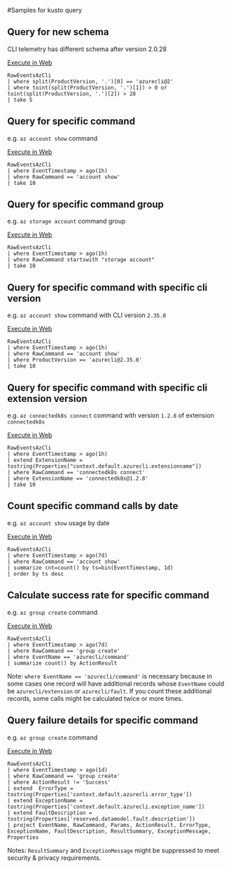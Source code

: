 #Samples for kusto query

## Query for new schema
CLI telemetry has different schema after version 2.0.28

[Execute in Web](https://dataexplorer.azure.com/clusters/ddazureclients/databases/AzureCli?query=H4sIAAAAAAAAAwtKLHctS80rKXascs7J5KpRKM9ILUpVKC7IySzRCCjKTylNLglLLSrOzM/TUVDXU9eMNohVsLVVUE+sKi1KTc7JdDBSh+sqyc/MK9HAo9cwVlPBTsFAIb+IsFojsFojC6DpJYnZqQqmAIl8AharAAAA)
```
RawEventsAzCli
| where split(ProductVersion, '.')[0] == 'azurecli@2'
| where toint(split(ProductVersion, '.')[1]) > 0 or toint(split(ProductVersion, '.')[2]) > 28
| take 5
```

## Query for specific command
e.g. `az account show` command

[Execute in Web](https://dataexplorer.azure.com/clusters/ddazureclients/databases/AzureCli?query=H4sIAAAAAAAAAwtKLHctS80rKXascs7J5KpRKM9ILUpVAIuFZOamFpck5hYo2CkkpudrGGZowhUEJZY75+fmJualKNjaKqgnJifnl+aVKBRn5JerAxWVJGanKhgaAABH9KmYXgAAAA==)
```
RawEventsAzCli
| where EventTimestamp > ago(1h)
| where RawCommand == 'account show'
| take 10
```

## Query for specific command group
e.g. `az storage account` command group

[Execute in Web](https://dataexplorer.azure.com/clusters/ddazureclients/databases/AzureCli?query=H4sIAAAAAAAAAz3KQQqAIBAAwHuvWDzVLT8QhPQB6QOLLSqlhm4J0eOLDl2H0VinkyKX8VKbb26ojjLBZ7MPVBjDDgOgTa103R80VpVCwLjAWzKX6tmBKJwyWgI0Jh2RxfsZVwLZP6LV9udpAAAA)
```
RawEventsAzCli
| where EventTimestamp > ago(1h)
| where RawCommand startswith "storage account"
| take 10
```

## Query for specific command with specific cli version
e.g. `az account show` command with CLI version `2.35.0`

[Execute in Web](https://dataexplorer.azure.com/clusters/ddazureclients/databases/AzureCli?query=H4sIAAAAAAAAAz3KsQqDMBAA0L1fcZt1Ea04Wlqku0hxP+LRhJpcSS4GpB9ftOD6eAOmx0JOwn3tZnP6QtLkCXZ7GktB0H7gCvjic6XzIwyYOrYW3QRtCxkqxdEJBM0pO1LveYpKRvLBsPvHNXpSs7ldiropyu0Kvgmq8gc6Rz0AigAAAA==)
```
RawEventsAzCli
| where EventTimestamp > ago(1h)
| where RawCommand == 'account show'
| where ProductVersion == 'azurecli@2.35.0'
| take 10
```

## Query for specific command with specific cli extension version
e.g. `az connectedk8s connect` command with version `1.2.8` of extension `connectedk8s`

[Execute in Web](https://dataexplorer.azure.com/clusters/ddazureclients/databases/AzureCli?query=H4sIAAAAAAAAA12OvQ6CQBCEe59iQwM0F7GiwWgIrTHEzlhsYMUL3B25W8QQH97D+BOtJjv5ZmdKHIsraXbbKe/k4g7jhSzB0ztIRY5R9bAGbEyUXGIP0I1J11DM4qTRO1QEGbBxbKVuor01PVmW5I5BZTR7XtR0xqFjgdNgqeqkoHda+3Rwij/FJY65UQp9Q5ZB6B9oqpjqNnXwOsLvyt8Nf/wmESuRzjRjS5AsH7YF5vDsAAAA)
```
RawEventsAzCli
| where EventTimestamp > ago(1h)
| extend ExtensionName = tostring(Properties["context.default.azurecli.extensionname"])
| where RawCommand == 'connectedk8s connect'
| where ExtensionName == 'connectedk8s@1.2.8'
| take 10
```

## Count specific command calls by date
e.g. `az account show` usage by date

[Execute in Web](https://dataexplorer.azure.com/clusters/ddazureclients/databases/AzureCli?query=H4sIAAAAAAAAA1WMwQrCMBAF737FuzUFL548RZDiDxR/YJssNmASyW4NFj/eEkHwOjPMSPXy5KRyXod72L1RZy6Mxq4hsijFB06gWzZH3/+CkeqQY6TkYS06ci4vSSFzrt0WybK5ElaGS2qbMz2mF1TsFJL5/+9xaOtcPJdvBc/iPgod8yqdAAAA)
```
RawEventsAzCli
| where EventTimestamp > ago(7d)
| where RawCommand == 'account show'
| summarize cnt=count() by ts=bin(EventTimestamp, 1d)
| order by ts desc 
```

## Calculate success rate for specific command
e.g. `az group create` command

[Execute in Web](https://dataexplorer.azure.com/clusters/ddazureclients/databases/AzureCli?query=H4sIAAAAAAAAA1XMwQrCMBAE0Ltfsbe2J4+eKpTi1UPwB9Z0qYEkWzYbg8GPb60geBuGN2OwXJ4UNQ119O7whvIgIdi7mwuUFMMCZ8CZ29PU/YDBMnIIGCfoe2hm4byAFUKl5v/lioF2gzULWe+O9jv8uJS3KK4SWM5R2w7uLxisOo6GUva6AvX30C+gAAAA)
```
RawEventsAzCli
| where EventTimestamp > ago(7d)
| where RawCommand == 'group create'
| where EventName == 'azurecli/command'
| summarize count() by ActionResult
```
Note: `where EventName == 'azurecli/command'` is necessary because in some cases one record will have additional records whose `EventName` could be `azurecli/extension` or `azurecli/fault`. If you count these additional records, some calls might be calculated twice or more times.

## Query failure details for specific command
e.g. `az group create` command

[Execute in Web](https://dataexplorer.azure.com/clusters/ddazureclients/databases/AzureCli?query=H4sIAAAAAAAAA52Ry2rDMBBF9/0KdeUEhKEf4EJI3V1LcLIrJQzS1FGxHozGcRL68ZVtGseUbroV554Z3amgK4/oOK4u68bcfYnugIRieNsZi5HBBvEooPaLB728AhV0a28tOC2KQmQ1+TYIRQiM2RVaKTbeVRjbhsV9wratUhhjT+CJMYVFSeRpdw4oCsE+MhlXLzbkAxIbjG+Z8o4TnGv8gOTJ4dISqsbk2Cf3nKLZ+3IylieFoZ/7CvYf0p/03qX4TPzck08YFZmB+MtNGJGOqHMNqTyvscnHIXrKjuJA/hMVj23368qbXqXYAIGNclajnAqT86/KXwsm25DZtklI5xv+JR0B6hSZ9v4GVmNP5AkCAAA=)
```
RawEventsAzCli
| where EventTimestamp > ago(1d)
| where RawCommand == 'group create'
| where ActionResult != 'Success'
| extend  ErrorType = tostring(Properties['context.default.azurecli.error_type'])
| extend ExceptionName = tostring(Properties['context.default.azurecli.exception_name'])
| extend FaultDescription = tostring(Properties['reserved.datamodel.fault.description'])
| project EventName, RawCommand, Params, ActionResult, ErrorType, ExceptionName, FaultDescription, ResultSummary, ExceptionMessage, Properties
```
Notes: `ResultSummary` and `ExceptionMessage` might be suppressed to meet security & privacy requirements.
